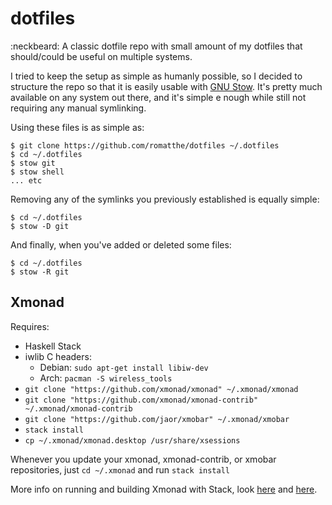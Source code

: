 # dotfiles
:neckbeard: A classic dotfile repo with small amount of my dotfiles that should/could be useful on multiple systems.

I tried to keep the setup as simple as humanly possible, so I decided to structure the repo so that it is easily usable with [GNU Stow][1]. It's pretty much available on any system out there, and it's simple e
nough while still not requiring any manual symlinking.

Using these files is as simple as:
```
$ git clone https://github.com/romatthe/dotfiles ~/.dotfiles
$ cd ~/.dotfiles
$ stow git
$ stow shell
... etc
```

Removing any of the symlinks you previously established is equally simple:
```
$ cd ~/.dotfiles
$ stow -D git
```

And finally, when you've added or deleted some files:
```
$ cd ~/.dotfiles
$ stow -R git
```

## Xmonad

Requires:
* Haskell Stack
* iwlib C headers:
  * Debian: `sudo apt-get install libiw-dev`
  * Arch: `pacman -S wireless_tools`
* `git clone "https://github.com/xmonad/xmonad" ~/.xmonad/xmonad`
* `git clone "https://github.com/xmonad/xmonad-contrib" ~/.xmonad/xmonad-contrib`
* `git clone "https://github.com/jaor/xmobar" ~/.xmonad/xmobar`
* `stack install`
* `cp ~/.xmonad/xmonad.desktop /usr/share/xsessions`

Whenever you update your xmonad, xmonad-contrib, or xmobar repositories, just `cd
~/.xmonad` and run `stack install`

More info on running and building Xmonad with Stack, look [here][2] and [here][3].

[1]: https://www.gnu.org/software/stow/
[2]: https://brianbuccola.com/how-to-install-xmonad-and-xmobar-via-stack/
[3]: http://sitr.us/2018/05/13/build-xmonad-with-stack.html
